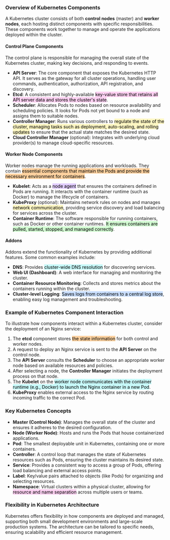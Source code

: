 ### Overview of Kubernetes Components

A Kubernetes cluster consists of both **control nodes** (master) and **worker nodes**, each hosting distinct components with specific responsibilities. These components work together to manage and operate the applications deployed within the cluster.

#### Control Plane Components
The control plane is responsible for managing the overall state of the Kubernetes cluster, making key decisions, and responding to events.

- **API Server**: The core component that exposes the Kubernetes HTTP API. It serves as the gateway for all cluster operations, handling user commands, authentication, authorization, API registration, and discovery.
- **Etcd**: A consistent and highly-available <mark style="background: #FFB8EBA6;">key-value store that retains all API server data and stores the cluster's state</mark>.
- **Scheduler**: Allocates Pods to nodes based on resource availability and scheduling policies. It looks for Pods not yet bound to a node and assigns them to suitable nodes.
- **Controller Manager**: Runs various controllers to <mark style="background: #FFF3A3A6;">regulate the state of the cluster, managing tasks such as deployment, auto-scaling, and rolling updates</mark> to ensure that the actual state matches the desired state.
- **Cloud Controller Manager** (optional): Integrates with underlying cloud provider(s) to manage cloud-specific resources.

#### Worker Node Components
Worker nodes manage the running applications and workloads. They contain <mark style="background: #FFB86CA6;">essential components that maintain the Pods and provide the necessary environment for containers</mark>.

- **Kubelet**: Acts as a <mark style="background: #D2B3FFA6;">node agent</mark> that ensures the containers defined in Pods are running. It interacts with the container runtime (such as Docker) to manage the lifecycle of containers.
- **KubeProxy** (optional): Maintains network rules on nodes and manages <mark style="background: #FFF3A3A6;">network communication</mark>, providing service discovery and load balancing for services across the cluster.
- **Container Runtime**: The software responsible for running containers, such as Docker or other container runtimes. <mark style="background: #BBFABBA6;">It ensures containers are pulled, started, stopped, and managed correctly</mark>.

#### Addons
Addons extend the functionality of Kubernetes by providing additional features. Some common examples include:

- **DNS**: Provides <mark style="background: #ABF7F7A6;">cluster-wide DNS resolution</mark> for discovering services.
- **Web UI (Dashboard)**: A web interface for managing and monitoring the cluster.
- **Container Resource Monitoring**: Collects and stores metrics about the containers running within the cluster.
- **Cluster-level Logging**: <mark style="background: #ADCCFFA6;">Saves logs from containers to a central log store</mark>, enabling easy log management and troubleshooting.

### Example of Kubernetes Component Interaction

To illustrate how components interact within a Kubernetes cluster, consider the deployment of an Nginx service:

1. The **etcd** component stores <mark style="background: #FFB86CA6;">the state information</mark> for both control and worker nodes.
2. A request to deploy an Nginx service is sent to the **API Server** on the control node.
3. The **API Server** consults the **Scheduler** to choose an appropriate worker node based on available resources and policies.
4. After selecting a node, the **Controller Manager** initiates the deployment process on that node.
5. The **Kubelet** on the <mark style="background: #ABF7F7A6;">worker node communicates with the container runtime (e.g., Docker) to launch the Nginx container in a new Pod</mark>.
6. **KubeProxy** enables external access to the Nginx service by routing incoming traffic to the correct Pod.

### Key Kubernetes Concepts

- **Master (Control Node)**: Manages the overall state of the cluster and ensures it adheres to the desired configuration.
- **Node (Worker Node)**: Hosts and runs the Pods that house containerized applications.
- **Pod**: The smallest deployable unit in Kubernetes, containing one or more containers.
- **Controller**: A control loop that manages the state of Kubernetes resources such as Pods, ensuring the cluster maintains its desired state.
- **Service**: Provides a consistent way to access a group of Pods, offering load balancing and external access points.
- **Label**: Key/value pairs attached to objects (like Pods) for organizing and selecting resources.
- **Namespace**: Virtual clusters within a physical cluster, allowing for <mark style="background: #FFB8EBA6;">resource and name separation</mark> across multiple users or teams.

### Flexibility in Kubernetes Architecture
Kubernetes offers flexibility in how components are deployed and managed, supporting both small development environments and large-scale production systems. The architecture can be tailored to specific needs, ensuring scalability and efficient resource management.